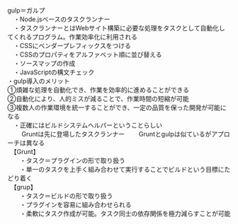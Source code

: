 gulp＝ガルプ   
　・Node.jsベースのタスクランナー   
　・タスクランナーとはWebサイト構築に必要な処理をタスクとして自動化してくれるプログラム。作業効率化に利用される   
  　・CSSにベンダープレフィックスをつける   
  　・CSSのプロパティをアルファベット順に並び替える   
  　・ソースマップの作成   
  　・JavaScriptの構文チェック   
  ・gulp導入のメリット   
    ①煩雑な処理を自動化でき、作業を効率的に進めることができる   
    ②自動化により、人的ミスが減ることで、作業時間の短縮が可能   
    ③複数人の作業環境を統一することができ、一定の品質を保った開発が可能になる   
　・正確にはビルドシステムヘルパーということらしい   
　　 Gruntは先に登場したタスクランナー
 　　Gruntとgulpは似ているがアプローチは異なる   
   　【Grunt】   
   　　・タスク＝プラグインの形で取り扱う   
   　　・単一のタスクを上手く組み合わせて実行することでビルドという目標にたどり着く   
   　【grup】   
   　　・タスク＝ビルドの形で取り扱う  
   　　・プラグインを容易に組み合わせられる   
   　　・柔軟にタスク作成が可能。タスク同士の依存関係を極力減らすことが可能   
